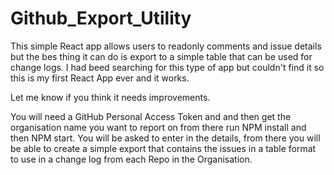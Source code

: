 # Github_Export_Utility

This simple React app allows users to readonly comments and issue details but the bes thing it can do is export to a simple table that can be used for change logs. I had beed searching for this type of app but couldn't find it so this is my first React App ever and it works.

Let me know if you think it needs improvements.

You will need a GitHub Personal Access Token and and then get the organisation name you want to report on from there run NPM install and then NPM start. You will be asked to enter in the details, from there you will be able to create a simple export that contains the issues in a table format to use in a change log from each Repo in the Organisation.
